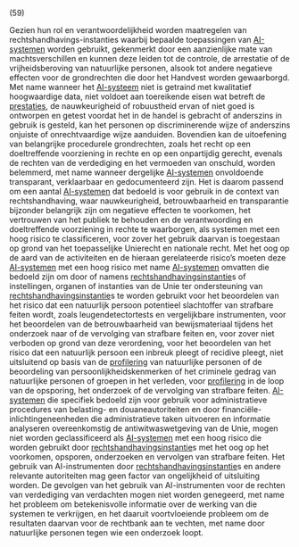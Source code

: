 (59)

Gezien hun rol en verantwoordelijkheid worden maatregelen van rechtshandhavings-instanties waarbij bepaalde toepassingen van [AI-systemen](a3.md#^ai-systeem) worden gebruikt, gekenmerkt door een aanzienlijke mate van machtsverschillen en kunnen deze leiden tot de controle, de arrestatie of de vrijheidsberoving van natuurlijke personen, alsook tot andere negatieve effecten voor de grondrechten die door het Handvest worden gewaarborgd. Met name wanneer het [AI-systeem](a3.md#^ai-systeem) niet is getraind met kwalitatief hoogwaardige data, niet voldoet aan toereikende eisen wat betreft de [prestaties](a3.md#^prestaties), de nauwkeurigheid of robuustheid ervan of niet goed is ontworpen en getest voordat het in de handel is gebracht of anderszins in gebruik is gesteld, kan het personen op discriminerende wijze of anderszins onjuiste of onrechtvaardige wijze aanduiden. Bovendien kan de uitoefening van belangrijke procedurele grondrechten, zoals het recht op een doeltreffende voorziening in rechte en op een onpartijdig gerecht, evenals de rechten van de verdediging en het vermoeden van onschuld, worden belemmerd, met name wanneer dergelijke [AI-systemen](a3.md#^ai-systeem) onvoldoende transparant, verklaarbaar en gedocumenteerd zijn. Het is daarom passend om een aantal [AI-systemen](a3.md#^ai-systeem) dat bedoeld is voor gebruik in de context van rechtshandhaving, waar nauwkeurigheid, betrouwbaarheid en transparantie bijzonder belangrijk zijn om negatieve effecten te voorkomen, het vertrouwen van het publiek te behouden en de verantwoording en doeltreffende voorziening in rechte te waarborgen, als systemen met een hoog risico te classificeren, voor zover het gebruik daarvan is toegestaan op grond van het toepasselijke Unierecht en nationale recht. Met het oog op de aard van de activiteiten en de hieraan gerelateerde risico’s moeten deze [AI-systemen](a3.md#^ai-systeem) met een hoog risico met name [AI-systemen](a3.md#^ai-systeem) omvatten die bedoeld zijn om door of namens [rechtshandhavingsinstantie](a3.md#^rhi)s of instellingen, organen of instanties van de Unie ter ondersteuning van [rechtshandhavingsinstantie](a3.md#^rhi)s te worden gebruikt voor het beoordelen van het risico dat een natuurlijk persoon potentieel slachtoffer van strafbare feiten wordt, zoals leugendetectortests en vergelijkbare instrumenten, voor het beoordelen van de betrouwbaarheid van bewijsmateriaal tijdens het onderzoek naar of de vervolging van strafbare feiten en, voor zover niet verboden op grond van deze verordening, voor het beoordelen van het risico dat een natuurlijk persoon een inbreuk pleegt of recidive pleegt, niet uitsluitend op basis van de [profilering](a3.md#^profil) van natuurlijke personen of de beoordeling van persoonlijkheidskenmerken of het criminele gedrag van natuurlijke personen of groepen in het verleden, voor [profilering](a3.md#^profil) in de loop van de opsporing, het onderzoek of de vervolging van strafbare feiten. [AI-systemen](a3.md#^ai-systeem) die specifiek bedoeld zijn voor gebruik voor administratieve procedures van belasting- en douaneautoriteiten en door financiële-inlichtingeneenheden die administratieve taken uitvoeren en informatie analyseren overeenkomstig de antiwitwaswetgeving van de Unie, mogen niet worden geclassificeerd als [AI-systemen](a3.md#^ai-systeem) met een hoog risico die worden gebruikt door [rechtshandhavingsinstantie](a3.md#^rhi)s met het oog op het voorkomen, opsporen, onderzoeken en vervolgen van strafbare feiten. Het gebruik van AI-instrumenten door [rechtshandhavingsinstantie](a3.md#^rhi)s en andere relevante autoriteiten mag geen factor van ongelijkheid of uitsluiting worden. De gevolgen van het gebruik van AI-instrumenten voor de rechten van verdediging van verdachten mogen niet worden genegeerd, met name het probleem om betekenisvolle informatie over de werking van die systemen te verkrijgen, en het daaruit voortvloeiende probleem om de resultaten daarvan voor de rechtbank aan te vechten, met name door natuurlijke personen tegen wie een onderzoek loopt.
